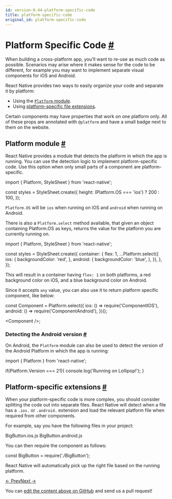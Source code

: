 ```yaml
---
id: version-0.44-platform-specific-code
title: platform-specific-code
original_id: platform-specific-code
---
```

<a id="content"></a><h1><a class="anchor" name="platform-specific-code"></a>Platform Specific Code <a class="hash-link" href="docs/platform-specific-code.html#platform-specific-code">#</a></h1><div><p>When building a cross-platform app, you'll want to re-use as much code as possible. Scenarios may arise where it makes sense for the code to be different, for example you may want to implement separate visual components for iOS and Android.</p><p>React Native provides two ways to easily organize your code and separate it by platform:</p><ul><li>Using the <a href="docs/platform-specific-code.html#platform-module" target="_blank"><code>Platform</code> module</a>.</li><li>Using <a href="docs/platform-specific-code.html#platform-specific-extensions" target="_blank">platform-specific file extensions</a>.</li></ul><p>Certain components may have properties that work on one platform only. All of these props are annotated with <code>@platform</code> and have a small badge next to them on the website.</p><h2><a class="anchor" name="platform-module"></a>Platform module <a class="hash-link" href="docs/platform-specific-code.html#platform-module">#</a></h2><p>React Native provides a module that detects the platform in which the app is running. You can use the detection logic to implement platform-specific code. Use this option when only small parts of a component are platform-specific.</p><div class="prism language-javascript">import <span class="token punctuation">{</span> Platform<span class="token punctuation">,</span> StyleSheet <span class="token punctuation">}</span> from <span class="token string">'react-native'</span><span class="token punctuation">;</span>

const styles <span class="token operator">=</span> StyleSheet<span class="token punctuation">.</span><span class="token function">create<span class="token punctuation">(</span></span><span class="token punctuation">{</span>
  height<span class="token punctuation">:</span> <span class="token punctuation">(</span>Platform<span class="token punctuation">.</span>OS <span class="token operator">===</span> <span class="token string">'ios'</span><span class="token punctuation">)</span> <span class="token operator">?</span> <span class="token number">200</span> <span class="token punctuation">:</span> <span class="token number">100</span><span class="token punctuation">,</span>
<span class="token punctuation">}</span><span class="token punctuation">)</span><span class="token punctuation">;</span></div><p><code>Platform.OS</code> will be <code>ios</code> when running on iOS and <code>android</code> when running on Android.</p><p>There is also a <code>Platform.select</code> method available, that given an object containing Platform.OS as keys, returns the value for the platform you are currently running on.</p><div class="prism language-javascript">import <span class="token punctuation">{</span> Platform<span class="token punctuation">,</span> StyleSheet <span class="token punctuation">}</span> from <span class="token string">'react-native'</span><span class="token punctuation">;</span>

const styles <span class="token operator">=</span> StyleSheet<span class="token punctuation">.</span><span class="token function">create<span class="token punctuation">(</span></span><span class="token punctuation">{</span>
  container<span class="token punctuation">:</span> <span class="token punctuation">{</span>
    flex<span class="token punctuation">:</span> <span class="token number">1</span><span class="token punctuation">,</span>
    <span class="token punctuation">.</span><span class="token punctuation">.</span><span class="token punctuation">.</span>Platform<span class="token punctuation">.</span><span class="token function">select<span class="token punctuation">(</span></span><span class="token punctuation">{</span>
      ios<span class="token punctuation">:</span> <span class="token punctuation">{</span>
        backgroundColor<span class="token punctuation">:</span> <span class="token string">'red'</span><span class="token punctuation">,</span>
      <span class="token punctuation">}</span><span class="token punctuation">,</span>
      android<span class="token punctuation">:</span> <span class="token punctuation">{</span>
        backgroundColor<span class="token punctuation">:</span> <span class="token string">'blue'</span><span class="token punctuation">,</span>
      <span class="token punctuation">}</span><span class="token punctuation">,</span>
    <span class="token punctuation">}</span><span class="token punctuation">)</span><span class="token punctuation">,</span>
  <span class="token punctuation">}</span><span class="token punctuation">,</span>
<span class="token punctuation">}</span><span class="token punctuation">)</span><span class="token punctuation">;</span></div><p>This will result in a container having <code>flex: 1</code> on both platforms, a red background color on iOS, and a blue background color on Android.</p><p>Since it accepts <code>any</code> value, you can also use it to return platform specific component, like below:</p><div class="prism language-javascript">const Component <span class="token operator">=</span> Platform<span class="token punctuation">.</span><span class="token function">select<span class="token punctuation">(</span></span><span class="token punctuation">{</span>
  ios<span class="token punctuation">:</span> <span class="token punctuation">(</span><span class="token punctuation">)</span> <span class="token operator">=</span><span class="token operator">&gt;</span> <span class="token function">require<span class="token punctuation">(</span></span><span class="token string">'ComponentIOS'</span><span class="token punctuation">)</span><span class="token punctuation">,</span>
  android<span class="token punctuation">:</span> <span class="token punctuation">(</span><span class="token punctuation">)</span> <span class="token operator">=</span><span class="token operator">&gt;</span> <span class="token function">require<span class="token punctuation">(</span></span><span class="token string">'ComponentAndroid'</span><span class="token punctuation">)</span><span class="token punctuation">,</span>
<span class="token punctuation">}</span><span class="token punctuation">)</span><span class="token punctuation">(</span><span class="token punctuation">)</span><span class="token punctuation">;</span>

&lt;Component <span class="token operator">/</span><span class="token operator">&gt;</span><span class="token punctuation">;</span></div><h3><a class="anchor" name="detecting-the-android-version"></a>Detecting the Android version <a class="hash-link" href="docs/platform-specific-code.html#detecting-the-android-version">#</a></h3><p>On Android, the <code>Platform</code> module can also be used to detect the version of the Android Platform in which the app is running:</p><div class="prism language-javascript">import <span class="token punctuation">{</span> Platform <span class="token punctuation">}</span> from <span class="token string">'react-native'</span><span class="token punctuation">;</span>

<span class="token keyword">if</span><span class="token punctuation">(</span>Platform<span class="token punctuation">.</span>Version <span class="token operator">===</span> <span class="token number">21</span><span class="token punctuation">)</span><span class="token punctuation">{</span>
  console<span class="token punctuation">.</span><span class="token function">log<span class="token punctuation">(</span></span><span class="token string">'Running on Lollipop!'</span><span class="token punctuation">)</span><span class="token punctuation">;</span>
<span class="token punctuation">}</span></div><h2><a class="anchor" name="platform-specific-extensions"></a>Platform-specific extensions <a class="hash-link" href="docs/platform-specific-code.html#platform-specific-extensions">#</a></h2><p>When your platform-specific code is more complex, you should consider splitting the code out into separate files. React Native will detect when a file has a <code>.ios.</code> or <code>.android.</code> extension and load the relevant platform file when required from other components.</p><p>For example, say you have the following files in your project:</p><div class="prism language-javascript">BigButton<span class="token punctuation">.</span>ios<span class="token punctuation">.</span>js
BigButton<span class="token punctuation">.</span>android<span class="token punctuation">.</span>js</div><p>You can then require the component as follows:</p><div class="prism language-javascript">const BigButton <span class="token operator">=</span> <span class="token function">require<span class="token punctuation">(</span></span><span class="token string">'./BigButton'</span><span class="token punctuation">)</span><span class="token punctuation">;</span></div><p>React Native will automatically pick up the right file based on the running platform.</p></div><div class="docs-prevnext"><a class="docs-prev" href="docs/colors.html#content">← Prev</a><a class="docs-next" href="docs/debugging.html#content">Next →</a></div><p class="edit-page-block">You can <a target="_blank" href="https://github.com/facebook/react-native/blob/master/docs/PlatformSpecificInformation.md">edit the content above on GitHub</a> and send us a pull request!</p>